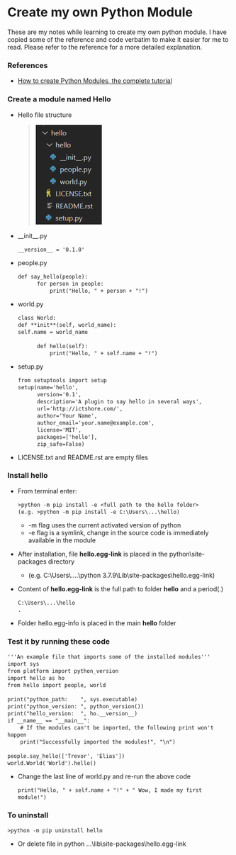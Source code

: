 # Create my own Python Module

These are my notes while learning to create my own python module. I have copied some of the reference and code verbatim to make it easier for me to read. Please refer to the reference for a more detailed explanation.

### References

- [How to create Python Modules, the complete tutorial](https://www.ictshore.com/python/create-python-modules-tutorial/)

### Create a module named **Hello**

- Hello file structure
  > ![file_structure](images/file_structure.png)
- \_\_init\_\_.py
  ```
  __version__ = '0.1.0'
  ```
- people.py

  ```
  def say_hello(people):
        for person in people:
            print("Hello, " + person + "!")
  ```

- world.py

  ```
  class World:
  def **init**(self, world_name):
  self.name = world_name

        def hello(self):
            print("Hello, " + self.name + "!")
  ```

- setup.py
  ```
  from setuptools import setup
  setup(name='hello',
        version='0.1',
        description='A plugin to say hello in several ways',
        url='http://ictshore.com/',
        author='Your Name',
        author_email='your.name@example.com',
        license='MIT',
        packages=['hello'],
        zip_safe=False)
  ```
- LICENSE.txt and README.rst are empty files

### Install **hello**

- From terminal enter:
  ```
  >python -m pip install -e <full path to the hello folder>
  (e.g. >python -m pip install -e C:\Users\...\hello)
  ```
  - -m flag uses the current activated version of python
  - \-e flag is a symlink, change in the source code is immediately available in the module
- After installation, file **hello.egg-link** is placed in the python\site-packages directory
  - (e.g. C:\Users\\....\\python 3.7.9\Lib\site-packages\\hello.egg-link)
- Content of **hello.egg-link** is the full path to folder **hello** and a period(.)

  ```
  C:\Users\...\hello
  .
  ```

- Folder hello.egg-info is placed in the main **hello** folder

### Test it by running these code

```
'''An example file that imports some of the installed modules'''
import sys
from platform import python_version
import hello as ho
from hello import people, world

print("python_path:    ", sys.executable)
print("python_version: ", python_version())
print("hello_version:  ", ho.__version__)
if __name__ == "__main__":
    # If the modules can't be imported, the following print won't happen
    print("Successfully imported the modules!", "\n")

people.say_hello(['Trevor', 'Elias'])
world.World('World').hello()
```

- Change the last line of world.py and re-run the above code
  ```
  print("Hello, " + self.name + "!" + " Wow, I made my first module!")
  ```

### To uninstall

```
>python -m pip uninstall hello
```

- Or delete file in python ...\\lib\site-packages\\hello.egg-link

